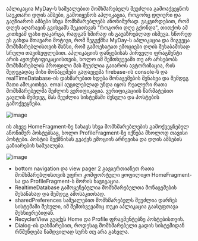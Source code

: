 აპლიკაცია MyDay-ს საშუალებით მომხმარებელს შეუძლია გამოაქვეყნოს საუკთარი დღის ამბები, გამოიყენოს აპლიკაცია, როგორც დღიური და გაუზიაროს ამბები სხვა მომხმარებლებს ანონიმურად. ვაკვირდებით, რომ დღეს აღარავინ გვისვამს შეკითხვას "როგორი დღე გქონდა", თითქოს ამ კითხვამ ფასი დაკარგა, რადგან ხშირად ის გაუაზრებლად ისმევა. სწორედ ეს გახდა მთავარი მოტივი, რომ შეგვქმნა MyDay-ს აპლიკაცია და მიგვეცა მომხმარებლისთვის შანსი, რომ გამოეხატათ ემოციები დღის შესაბამისად სრული თავისუფლებით. აპლიკაციის დაწყებისას პირველი ფრაგმენტი არის აუთენტიფიკაციისთვის, ხოლო იმ შემთხვევაში თუ არ არსებობს მომხმარებლის პროფილი მას შეუძლია გაიაროს ავტორიზაცია, რის შედეგადაც მისი მონაცემები გადაეცემა firebase-ის console-ს და realTimeDatabase-ის დახმარებით ხდება მონაცემების შენახვა და შემდეგ მათი ამოკითხვა. email აუცილებლად უნდა იყოს რეალური რათა მომხმარებელმა შეძლოს ვერიფიკაცია. ვერიფიკაციის წარმატებით გავლის შემდეგ, მას შეუძლია სისტემაში შესვლა და პოსტების გამოქვეყნება.

![image](https://user-images.githubusercontent.com/115727018/213563196-c937ed36-248e-4e62-8c3c-941ec88a522d.png)

ის ასევე HomeFragment-ზე ნახავს სხვა მომხმარებლების გამოქვეყნებულ ანონიმურ პოსტებსაც, ხოლო ProfileFragment-ზე იქნება მხოლოდ თავისი პოსტები. პოსტის შექმნისას გვაქვს ემოციის არჩევისა და დღის ამბების გაზიარების საშუალება.

![image](https://user-images.githubusercontent.com/115710162/213546028-1a5d59ce-3862-4828-9db5-7f6795c277cc.png)

* bottom navigation და view pager 2 გავაერთიანეთ რათა მომხმარებლისთვის უფრო კომფორტული ყოფილიყო HomeFragment-სა და ProfileFragment-ს შორის ნავიგაცია. 
* RealtimeDatabase გამოყენებულია მომხმარებელთა მონაცემების შესანახად და შემდეგ ამოსაკითხად.
* sharedPreferences საშუალებით მომხმარებელს შეუძლია დარჩეს სისტემაში შესული, იმ შემთხვევაშიც თუკი აპლიკაცია გაასუფთავა მეხსიერებიდან.
* RecyclerView გვაქვს Home და Profile ფრაგმენტებზე პოსტებისთვის.
* Dialog-ის დახმარებით, როდესაც მომხმარებელი გადის სისტემიდან რწმუნდება ნამდვილად სურს თუ არა გასვლა.



